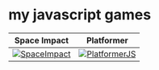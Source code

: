 # my javascript games


| Space Impact   | Platformer   |
| -------------- |:------------:|
| [![SpaceImpact](https://user-images.githubusercontent.com/27699756/44944764-e61ef900-addc-11e8-9383-971e42020e64.png)](https://zoltanvi.github.io/SpaceImpact/) |    [![PlatformerJS](https://user-images.githubusercontent.com/27699756/44944760-c8519400-addc-11e8-90bd-118146c7b636.png)](https://zoltanvi.github.io/Platformer/)   |